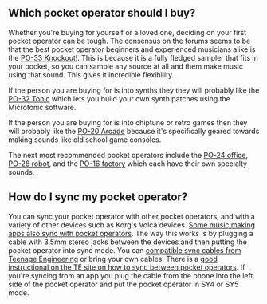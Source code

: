 ## Which pocket operator should I buy?

Whether you're buying for yourself or a loved one, deciding on your first pocket operator can be tough. The consensus on the forums seems to be that the best pocket operator beginners and experienced musicians alike is the [PO-33 Knockout!](https://teenage.engineering/store/po-33). This is because it is a fully fledged sampler that fits in your pocket, so you can sample any source at all and them make music using that sound. This gives it incredible flexibility.

If the person you are buying for is into synths they they will probably like the [PO-32 Tonic](https://teenage.engineering/store/po-32/) which lets you build your own synth patches using the Microtonic software.

If the person you are buying for is into chiptune or retro games then they will probably like the [PO-20 Arcade](https://teenage.engineering/store/po-20) because it's specifically geared towards making sounds like old school game consoles.

The next most recommended pocket operators include the [PO-24 office](https://teenage.engineering/store/po-24/), [PO-28 robot](https://teenage.engineering/store/po-28/), and the [PO-16 factory](https://teenage.engineering/store/po-16/) which each have their own specialty sounds.

## How do I sync my pocket operator?

You can sync your pocket operator with other pocket operators, and with a variety of other devices such as Korg's Volca devices. [Some music making apps also sync with pocket operators](/pocket-operator-apps.html). The way this works is by plugging a cable with 3.5mm stereo jacks between the devices and then putting the pocket operator into sync mode. You can [compatible sync cables from Teenage Engineering](https://teenage.engineering/store/audio-cable-kit-150mm-x3/) or bring your own cables. There is a [good instructional on the TE site on how to sync between pocket operators](https://support.teenage.engineering/hc/en-us/articles/360001346214-how-do-i-synchronize-my-pocket-operator-). If you're syncing from an app you plug the cable from the phone into the left side of the pocket operator and put the pocket operator in SY4 or SY5 mode.
